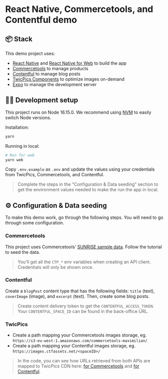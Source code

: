 # React Native, Commercetools, and Contentful demo

## 📦 Stack

This demo project uses:
- [React Native](https://reactnative.dev/) and [React Native for Web](https://necolas.github.io/react-native-web/) to build the app
- [Commercetools](https://commercetools.com/) to manage products
- [Contentful](https://www.contentful.com/) to manage blog posts
- [TwicPics Components](https://github.com/TwicPics/components) to optimize images on-demand
- [Expo](https://expo.dev/) to manage the development server

## 🧑‍💻 Development setup

This project runs on Node 16.15.0. We recommend using [NVM](https://github.com/nvm-sh/nvm) to easily switch Node versions.

Installation:

```sh
yarn
```

Running in local:

```sh
# Run for web
yarn web
```

Copy `.env.example` as `.env` and update the values using your credentials from TwicPics, Commercetools, and Contentful.

> Complete the steps in the “Configuration & Data seeding” section to get the environment values needed to make the run the app in local.

## ⚙️ Configuration & Data seeding

To make this demo work, go through the following steps. You will need to go through some configuration.

### Commercetools

This project uses Commercetools' [SUNRISE sample data](https://docs.commercetools.com/sdk/sunrise-data). Follow the tutorial to seed the data.

> You'll get all the `CTP_*` env variables when creating an API client. Credentials will only be shown once.

### Contentful

Create a `blogPost` content type that has the following fields: `title` (text), `coverImage` (image), and `excerpt` (text). Then, create some blog posts.

> Create content delivery token to get the `CONTENTFUL_ACCESS_TOKEN`. Your `CONTENTFUL_SPACE_ID` can be found in the back-office URL.

### TwicPics

- Create a path mapping your Commercetools images storage, eg. `https://s3-eu-west-1.amazonaws.com/commercetools-maximilian/`
- Create a path mapping your Contentful images storage, eg. `https://images.ctfassets.net/<spaceID>/`

> In the code, you can see how URLs retrieved from both APIs are mapped to TwicPics CDN here: [for Commercetools](https://github.com/TwicPics/react-native-commercetools-contentful-demo/blob/62b16ab3292b8f769d20ca74323a94c3cf36cdfc/components/ProductList.jsx#L25-L30) and [for Contentful](https://github.com/TwicPics/react-native-commercetools-contentful-demo/blob/62b16ab3292b8f769d20ca74323a94c3cf36cdfc/components/BlogPostList.jsx#L27-L32).
